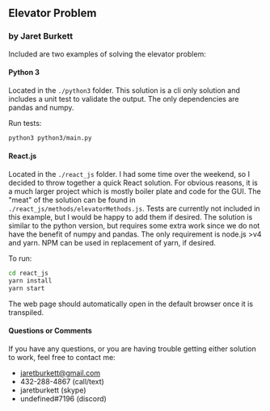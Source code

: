 ## Elevator Problem
### by Jaret Burkett

Included are two examples of solving the elevator problem:

#### Python 3
Located in the `./python3` folder. This solution is a cli only solution and
includes a unit test to validate the output. The only dependencies are pandas
and numpy.

Run tests:
```bash
python3 python3/main.py
```

#### React.js
Located in the `./react_js` folder. I had some time over the weekend, 
so I decided to throw together 
a quick React solution. For obvious reasons, it is a much larger
project which is mostly boiler plate and code for the GUI. 
The "meat" of the solution can be found in 
`./react_js/methods/elevatorMethods.js`. Tests are currently not
included in this example, but I would be happy to add them if
desired. The solution is similar to the python version, but requires some extra
work since we do not have the benefit of numpy and pandas. 
The only requirement is node.js >v4 and yarn. NPM can
be used in replacement of yarn, if desired.

To run:
```bash
cd react_js
yarn install
yarn start
```

The web page should automatically open in the default browser 
once it is transpiled.

#### Questions or Comments
If you have any questions, or you are having trouble getting either solution to work,
feel free to contact me:

* jaretburkett@gmail.com
* 432-288-4867 (call/text)
* jaretburkett (skype)
* undefined#7196 (discord)



